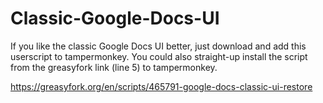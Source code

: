 # Classic-Google-Docs-UI

If you like the classic Google Docs UI better, just download and add this userscript to tampermonkey. You could also straight-up install the script from the greasyfork link (line 5) to tampermonkey.

https://greasyfork.org/en/scripts/465791-google-docs-classic-ui-restore
